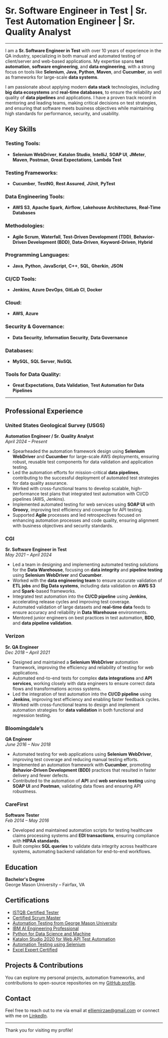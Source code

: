 # Sr. Software Engineer in Test | Sr. Test Automation Engineer | Sr. Quality Analyst
---
I am a **Sr. Software Engineer in Test** with over 10 years of experience in the QA industry, specializing in both manual and automated testing of client/server and web-based applications. My expertise spans **test automation**, **software engineering**, and **data engineering**, with a strong focus on tools like **Selenium**, **Java**, **Python**, **Maven**, and **Cucumber**, as well as frameworks for large-scale **data systems**.

I am passionate about applying modern **data stack** technologies, including **big data ecosystems** and **real-time databases**, to ensure the reliability and quality of **data pipelines** and applications. I have a proven track record in mentoring and leading teams, making critical decisions on test strategies, and ensuring that software meets business objectives while maintaining high standards for performance, security, and usability.

## Key Skills

### Testing Tools:
- **Selenium WebDriver**, **Katalon Studio**, **IntelliJ**, **SOAP UI**, **JMeter**, **Maven**, **Postman**, **Great Expectations**, **Lambda Test**

### Testing Frameworks:
- **Cucumber**, **TestNG**, **Rest Assured**, **JUnit**, **PyTest**

### Data Engineering Tools:
- **AWS S3**, **Apache Spark**, **Airflow**, **Lakehouse Architectures**, **Real-Time Databases**

### Methodologies:
- **Agile Scrum**, **Waterfall**, **Test-Driven Development (TDD)**, **Behavior-Driven Development (BDD)**, **Data-Driven**, **Keyword-Driven**, **Hybrid**

### Programming Languages:
- **Java**, **Python**, **JavaScript**, **C++**, **SQL**, **Gherkin**, **JSON**

### CI/CD Tools:
- **Jenkins**, **Azure DevOps**, **GitLab CI**, **Docker**

### Cloud:
- **AWS**, **Azure**

### Security & Governance:
- **Data Security**, **Information Security**, **Data Governance**

### Databases:
- **MySQL**, **SQL Server**, **NoSQL**

### Tools for Data Quality:
- **Great Expectations**, **Data Validation**, **Test Automation for Data Pipelines**

---

## Professional Experience

### **United States Geological Survey (USGS)**
**Automation Engineer / Sr. Quality Analyst**  
_April 2024 – Present_

- Spearheaded the automation framework design using **Selenium WebDriver** and **Cucumber** for large-scale AWS deployments, ensuring robust, reusable test components for data validation and application testing.
- Led the automation efforts for mission-critical **data pipelines**, contributing to the successful deployment of automated test strategies for data quality assurance.
- Worked with cross-functional teams to develop scalable, high-performance test plans that integrated test automation with CI/CD pipelines (AWS, Jenkins).
- Implemented automated testing for web services using **SOAP UI** with **Groovy**, improving test efficiency and coverage for API testing.
- Supported **Agile** processes and led retrospectives focused on enhancing automation processes and code quality, ensuring alignment with business objectives and security standards.

### **CGI**
**Sr. Software Engineer in Test**  
_May 2021 – April 2024_

- Led a team in designing and implementing automated testing solutions for the **Data Warehouse**, focusing on **data integrity** and **pipeline testing** using **Selenium WebDriver** and **Cucumber**.
- Worked with the **data engineering team** to ensure accurate validation of **ETL jobs** and **Big Data systems**, including data validation on **AWS S3** and **Spark**-based frameworks.
- Integrated test automation into the **CI/CD pipeline** using **Jenkins**, accelerating release cycles and improving test coverage.
- Automated validation of large datasets and **real-time data** feeds to ensure accuracy and reliability in **Data Warehouse** environments.
- Mentored junior engineers on best practices in test automation, **BDD**, and **data pipeline validation**.

### **Verizon**
**Sr. QA Engineer**  
_Dec 2018 – April 2021_

- Designed and maintained a **Selenium WebDriver** automation framework, improving the efficiency and reliability of testing for web applications.
- Automated end-to-end tests for complex **data integrations** and **API services**, working closely with data engineers to ensure correct data flows and transformations across systems.
- Led the integration of test automation into the **CI/CD pipeline** using **Jenkins**, improving test efficiency and enabling faster feedback cycles.
- Worked with cross-functional teams to design and implement automation strategies for **data validation** in both functional and regression testing.

### **Bloomingdale’s**
**QA Engineer**  
_June 2016 – Nov 2018_

- Automated testing for web applications using **Selenium WebDriver**, improving test coverage and reducing manual testing efforts.
- Implemented an automation framework with **Cucumber**, promoting **Behavior-Driven Development (BDD)** practices that resulted in faster delivery and fewer defects.
- Contributed to the automation of **API** and **web services testing** using **SOAP UI** and **Postman**, validating data flows and ensuring API robustness.

### **CareFirst**
**Software Tester**  
_Feb 2014 – May 2016_

- Developed and maintained automation scripts for testing healthcare claims processing systems and **EDI transactions**, ensuring compliance with **HIPAA standards**.
- Built complex **SQL queries** to validate data integrity across healthcare systems, automating backend validation for end-to-end workflows.

## Education
**Bachelor's Degree**  
George Mason University – Fairfax, VA

## Certifications
- [ISTQB Certified Tester](https://atsqa.org/certified-testers/profile/0fccc7a7503349b0816c7bcee50a56c0)
- [Certified Scrum Master](https://www.credly.com/badges/a5c3dede-22eb-4558-9a6d-0488f8c80b7f/linked_in_profile)
- [Automation Testing from George Mason University](https://drive.google.com/file/d/1sccr7IF_qe4Ua5t24FyYyyW2RUkMta6Q/view?usp=sharing)
- [IBM AI Engineering Professional](https://drive.google.com/file/d/1Uv6FlpMA3D4-ZNk1QkJOEkPo29IWk9W1/view?usp=sharing)
- [Python for Data Science and Machine](https://drive.google.com/file/d/1_FR27fPIX8oMe7l_jONoZA7YKHKNXdBL/view?usp=sharing)
- [Katalon Studio 2020 for Web API Test Automation](https://drive.google.com/file/d/1XNHrbKWonURWgqPaTzV8cDczn1dBemdO/view?usp=sharing)
- [Automation Testing using Selenium](https://drive.google.com/file/d/1gwDl7HgDJdJNnen6jzI2GMuJskzYPZGJ/view?usp=sharing)
- [Excel Expert Certified](https://drive.google.com/file/d/1C55rFGicXoDAu27Cl1ztNOFjRw_ynDFb/view?usp=sharing)


## Projects & Contributions
You can explore my personal projects, automation frameworks, and contributions to open-source repositories on my [GitHub profile](https://github.com/ellimirzaei?tab=repositories).

## Contact
Feel free to reach out to me via email at [elliemirzae@gmail.com](mailto:elliemirzae@gmail.com) or connect with me on [LinkedIn](https://www.linkedin.com/in/elliemirzaei/).

---

Thank you for visiting my profile!
